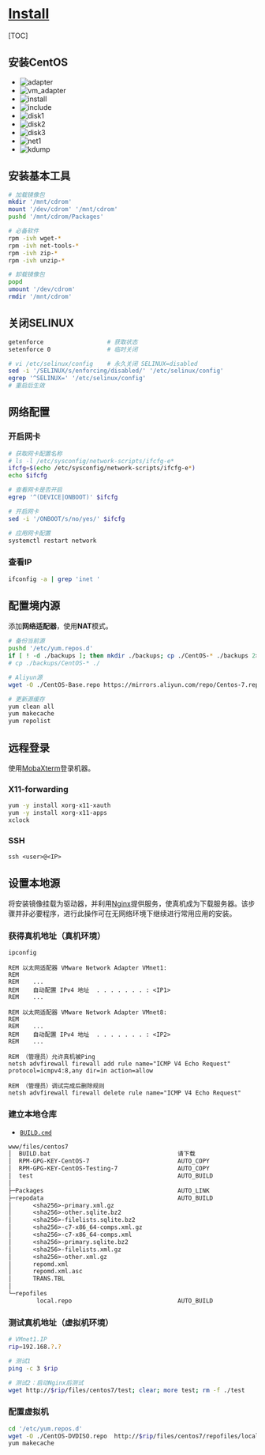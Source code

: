 <link rel="stylesheet" href="https://zhmhbest.gitee.io/hellomathematics/style/index.css">
<script src="https://zhmhbest.gitee.io/hellomathematics/style/index.js"></script>

# [Install](../index.html)

[TOC]

## 安装CentOS

- ![adapter](./images/adapter.png)
- ![vm_adapter](./images/vm_adapter.png)
- ![install](./images/centos7_install.png)
- ![include](./images/centos7_include.png)
- ![disk1](./images/centos7_disk1.png)
- ![disk2](./images/centos7_disk2.png)
- ![disk3](./images/centos7_disk3.png)
- ![net1](./images/centos7_net1.png)
- ![kdump](./images/centos7_kdump.png)

## 安装基本工具

```bash
# 加载镜像包
mkdir '/mnt/cdrom'
mount '/dev/cdrom' '/mnt/cdrom'
pushd '/mnt/cdrom/Packages'

# 必备软件
rpm -ivh wget-*
rpm -ivh net-tools-*
rpm -ivh zip-*
rpm -ivh unzip-*

# 卸载镜像包
popd
umount '/dev/cdrom'
rmdir '/mnt/cdrom'
```

## 关闭SELINUX

```bash
getenforce                  # 获取状态
setenforce 0                # 临时关闭

# vi /etc/selinux/config    # 永久关闭 SELINUX=disabled
sed -i '/SELINUX/s/enforcing/disabled/' '/etc/selinux/config'
egrep '^SELINUX=' '/etc/selinux/config'
# 重启后生效
```

## 网络配置

### 开启网卡

```bash
# 获取网卡配置名称
# ls -l /etc/sysconfig/network-scripts/ifcfg-e*
ifcfg=$(echo /etc/sysconfig/network-scripts/ifcfg-e*)
echo $ifcfg

# 查看网卡是否开启
egrep '^(DEVICE|ONBOOT)' $ifcfg

# 开启网卡
sed -i '/ONBOOT/s/no/yes/' $ifcfg

# 应用网卡配置
systemctl restart network
```

### 查看IP

```bash
ifconfig -a | grep 'inet '
```

## 配置境内源

添加**网络适配器**，使用**NAT**模式。

```bash
# 备份当前源
pushd '/etc/yum.repos.d'
if [ ! -d ./backups ]; then mkdir ./backups; cp ./CentOS-* ./backups 2>/dev/null || echo Nothing will be moved.; fi
# cp ./backups/CentOS-* ./

# Aliyun源
wget -O ./CentOS-Base.repo https://mirrors.aliyun.com/repo/Centos-7.repo

# 更新源缓存
yum clean all
yum makecache
yum repolist
```

## 远程登录

使用[MobaXterm](https://mobaxterm.mobatek.net/download-home-edition.html)登录机器。

### X11-forwarding

```bash
yum -y install xorg-x11-xauth
yum -y install xorg-x11-apps
xclock
```

### SSH

```batch
ssh <user>@<IP>
```

## 设置本地源

将安装镜像挂载为驱动器，并利用[Nginx](http://nginx.org/en/download.html)提供服务，使真机成为下载服务器。该步骤并非必要程序，进行此操作可在无网络环境下继续进行常用应用的安装。

### 获得真机地址（真机环境）

```batch
ipconfig

REM 以太网适配器 VMware Network Adapter VMnet1:
REM
REM    ...
REM    自动配置 IPv4 地址  . . . . . . . : <IP1>
REM    ...

REM 以太网适配器 VMware Network Adapter VMnet8:
REM
REM    ...
REM    自动配置 IPv4 地址  . . . . . . . : <IP2>
REM    ...

REM （管理员）允许真机被Ping
netsh advfirewall firewall add rule name="ICMP V4 Echo Request" protocol=icmpv4:8,any dir=in action=allow

REM （管理员）调试完成后删除规则
netsh advfirewall firewall delete rule name="ICMP V4 Echo Request"
```

### 建立本地仓库

- [`BUILD.cmd`](./codes/BUILD.cmd)

```txt
www/files/centos7
│  BUILD.bat                                    请下载
│  RPM-GPG-KEY-CentOS-7                         AUTO_COPY
│  RPM-GPG-KEY-CentOS-Testing-7                 AUTO_COPY
│  test                                         AUTO_BUILD
│
├─Packages                                      AUTO_LINK
├─repodata                                      AUTO_BUILD
│      <sha256>-primary.xml.gz
│      <sha256>-other.sqlite.bz2
│      <sha256>-filelists.sqlite.bz2
│      <sha256>-c7-x86_64-comps.xml.gz
│      <sha256>-c7-x86_64-comps.xml
│      <sha256>-primary.sqlite.bz2
│      <sha256>-filelists.xml.gz
│      <sha256>-other.xml.gz
│      repomd.xml
│      repomd.xml.asc
│      TRANS.TBL
│
└─repofiles
        local.repo                              AUTO_BUILD
```

### 测试真机地址（虚拟机环境）

```bash
# VMnet1.IP
rip=192.168.?.?

# 测试1
ping -c 3 $rip

# 测试2：启动Nginx后测试
wget http://$rip/files/centos7/test; clear; more test; rm -f ./test
```

### 配置虚拟机

```bash
cd '/etc/yum.repos.d'
wget -O ./CentOS-DVDISO.repo  http://$rip/files/centos7/repofiles/local.repo
yum makecache
```
